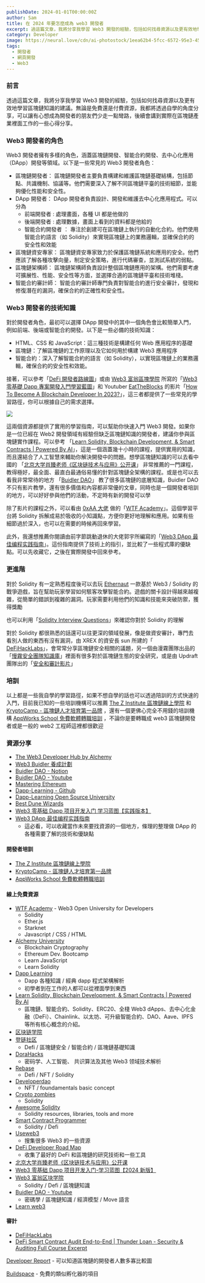 ```yaml
---
publishDate: 2024-01-01T00:00:00Z
author: Sam
title: 在 2024 年要怎麼成為 web3 開發者
excerpt: 過這篇文章，我將分享我學習 Web3 開發的經驗，包括如何找尋資源以及更有效地學習區塊鏈知識的建議。無論是免費還是付費資源，我都將透過自學的角度分享，可以讓有心想成為開發者的朋友們少走一點彎路，後續會講到實際在區塊鏈產業裡面工作的一些心得分享。
category: Developer
image: https://neural.love/cdn/ai-photostock/1eea62b4-5fcc-6572-95e3-455eae6621f4/1.jpg?Expires=1714521599&Signature=jWIz8nh--vkvcLmbF8GrRfq1zop~cAV-kpqARrnDCaUHDQe0Q9alRw75GSRbMMZ-uOzMthP~6gUs2JD~VbUnHGQmGj1CQPrPcLviusEiYv2Bhh2iXPmljbvQts7eu7I4idd7ry6Ru8UuGvgVBDs2Slm8mE3T31~EKOgNHfxAAFn90yisAnXqd2FWjaaEdERMm45jAL8q6AbVXVFGhmTxDBQMiSWwuyeAsXRHptzw2gquWi6CnKHpeC35oynOlsKa4OEdXWqZZXZC~tsjtwqJZF8X9A7GK8leLWiVz-VEjnNf1F92SH6kWzUJU4kDviTDI7gB3QQrQwa9xpoVrWa0og__&Key-Pair-Id=K2RFTOXRBNSROX
tags:
  - 開發者
  - 網頁開發
  - Web3
---
```



### 前言

透過這篇文章，我將分享我學習 Web3 開發的經驗，包括如何找尋資源以及更有效地學習區塊鏈知識的建議。無論是免費還是付費資源，我都將透過自學的角度分享，可以讓有心想成為開發者的朋友們少走一點彎路，後續會講到實際在區塊鏈產業裡面工作的一些心得分享。

### Web3 開發者的角色

Web3 開發者擁有多樣的角色，涵蓋區塊鏈開發、智能合約開發、去中心化應用（DApp）開發等領域。以下是一些常見的 Web3 開發者角色：

- 區塊鏈開發者： 區塊鏈開發者主要負責構建和維護區塊鏈基礎結構，包括節點、共識機制、協議等。他們需要深入了解不同區塊鏈平臺的技術細節，並能夠優化性能和安全性。
- DApp 開發者： DApp 開發者負責設計、開發和維護去中心化應用程式。可以分為
  - 前端開發者 : 處理畫面，各種 UI 都是他做的
  - 後端開發者 : 處理數據，畫面上看到的資料都是他給的
  - 智能合約開發者 ： 專注於創建可在區塊鏈上執行的自動化合約。他們使用智能合約語言（如 Solidity）來實現區塊鏈上的業務邏輯，並確保合約的安全性和效能
- 區塊鏈資安專家： 區塊鏈資安專家致力於保護區塊鏈系統和應用的安全。他們應該了解各種攻擊向量，制定安全策略，進行代碼審查，並測試系統的弱點。
- 區塊鏈架構師： 區塊鏈架構師負責設計整個區塊鏈應用的架構。他們需要考慮可擴展性、性能、安全性等方面，並選擇合適的區塊鏈平臺和技術堆棧。
- 智能合約審計師： 智能合約審計師專門負責對智能合約進行安全審計，發現和修復潛在的漏洞，確保合約的正確性和安全性。

### Web3 開發者的技術知識

對於開發者角色，最初可以選擇 DApp 開發中的其中一個角色會比較簡單入門，例如前端、後端或智能合約開發。以下是一些必備的技術知識：

- HTML、CSS 和 JavaScript：這三種技術是構建任何 Web 應用程序的基礎
- 區塊鏈：了解區塊鏈的工作原理以及它如何用於構建 Web3 應用程序
- 智能合約：深入了解智能合約的語言（如 Solidity），以實現區塊鏈上的業務邏輯，確保合約的安全性和效能。

接著，可以參考「[DeFi 開發者路線圖](https://github.com/OffcierCia/DeFi-Developer-Road-Map/blob/main/translations/README_cn.md)」或由 [Web3 富翁區塊學院](https://www.youtube.com/@web3gogogo/videos) 所寫的「[Web3 零基礎 Dapp 專案開發入門學習藍圖](https://triangular-jitterbug-cd5.notion.site/Web3-Dapp-9ad05eb869a34983bb87c073faedc5a6)」和 Youtuber [EatTheBlocks](https://www.youtube.com/@EatTheBlocks/videos) 的影片「[How To Become A Blockchain Developer In 2023?](https://youtu.be/lg5ikF8k6yc?si=Eh4eiHrO5QHWoEdK)」，這三者都提供了一些常見的學習路徑，你可以根據自己的需求選擇。

![](https://raw.githubusercontent.com/OffcierCia/DeFi-Developer-Road-Map/95041489fb367c6cdaa34351df03bdf33c7f096c/DeFiRoadMapNewSVG.svg)

這兩個資源都提供了實用的學習指南，可以幫助你快速入門 Web3 開發。如果你是一位已經在 Web2 開發領域有經驗但缺乏區塊鏈知識的開發者，建議你參與區塊鏈實作課程。可以參考 「[Learn Solidity, Blockchain Development, & Smart Contracts | Powered By AI](https://youtu.be/umepbfKp5rI?si=37JNr26FuKZBMFq_)」，這是一個涵蓋幾十小時的課程，提供實用的知識，而且還結合了人工智慧來輔助你解決開發中的問題。想學區塊鏈知識的可以去看中國的 「[北京大学肖臻老师《区块链技术与应用》公开课](https://www.bilibili.com/video/BV1Vt411X7JF?p=1&vd_source=3b80b4f0da48c2c4373dca14d6488e7f)」 非常推薦的一門課程，教得極好，最全面、最直白最通俗易懂的針對區塊鏈全架構的課程。或是也可以去看我非常常待的地方 「[Buidler DAO](https://www.youtube.com/channel/UCO9TRqgc6Q-MMGy72_eGPNA)」 教了很多區塊鏈的底層知識，Buidler DAO 不只有影片教學，還有很多價值和內容都非常優的文章，同時也是一個開發者培訓的地方，可以好好參與他們的活動，不定時有新的開發可以學

除了影片的課程之外，可以看由 [0xAA 大佬](https://twitter.com/0xAA_Science) 做的「[WTF Academy](https://www.wtf.academy/en/)」。這個學習平台將 Solidity 拆解成易於吸收的小知識點，方便你更好地理解和應用。如果有些細節過於深入，也可以在需要的時候再回來學習。

此外，我還想推薦你閱讀由前字節跳動退休的大佬郭宇所編寫的「[Web3 DApp 最佳编程实践指南](https://guoyu.mirror.xyz/RD-xkpoxasAU7x5MIJmiCX4gll3Cs0pAd5iM258S1Ek)」。這份指南提供了技術上的指引，並比較了一些程式庫的優缺點。可以先收藏它，之後在實際開發中回來參考。

### 更進階

對於 Solidity 有一定熟悉程度後可以去玩 [Ethernaut](https://ethernaut.openzeppelin.com/) 一款基於 Web3 / Solidity 的戰爭遊戲，旨在幫助玩家學習如何駭客攻擊智能合約。遊戲的關卡設計得越來越複雜，從簡單的錯誤到複雜的漏洞。玩家需要利用他們的知識和技能來突破防禦，獲得獎勵

也可以利用「[Solidity Interview Questions](https://www.rareskills.io/post/solidity-interview-questions)」來確認你對於 Solidity 的理解

對於 Solidity 都很熟悉的話還可以往更深的領域發展，像是做資安審計，專門去看別人做的東西有沒有漏洞，由 XREX 的資安長 sun 所建的「 [DeFiHackLabs](https://www.youtube.com/@DeFiHackLabs/featured)」，會常常分享區塊鏈安全相關的議題，另一個由漫霧團隊出品的「[慢霧安全團隊知識庫](https://github.com/slowmist/Knowledge-Base)」裡面有很多對於區塊鏈生態的安全研究，或是由 Updraft 團隊出的「[安全和審計影片](https://updraft.cyfrin.io/courses/security)」

### 培訓

以上都是一些我自學的學習路徑，如果不想自學的話也可以透過陪訓的方式快速的入門，目前我已知的一些培訓機構可以推薦 [The Z Institute 區塊鏈線上學院](https://zinstitute.net/zh) 和 [KryptoCamp - 區塊鏈人才培育第一品牌](https://kryptocamp.tw/) ，還有一個更佛心完全不用錢的培訓機構 [AppWorks School 免費軟體轉職培訓](https://school.appworks.tw/) ，不論你是要轉職成 web3 區塊鏈開發者或是一般的 web2 工程師這裡都很歡迎

### 資源分享

- [The Web3 Developer Hub by Alchemy](https://docs.alchemy.com/)
- [Web3 Buidler 養成計劃](https://buidlerdao.notion.site/Web3-Buidler-2e8280e463ab4049800666f1f9f6dd6e)
- [Buidler DAO - Notion](https://buidlerdao.notion.site/Buidler-DAO-Space-8f30fcbb72d94c40b40e7b431cc71db0)
- [Buidler DAO - Youtube](https://www.youtube.com/channel/UCO9TRqgc6Q-MMGy72_eGPNA)
- [Mastering Ethereum](https://cypherpunks-core.github.io/ethereumbook_zh/)
- [Dapp-Learning - Github](https://github.com/Dapp-Learning-DAO/Dapp-Learning)
- [Dapp-Learning Open Source University](https://dapplearning.notion.site/b37a0a4ab4e646e3af5758bc977c5bc8?v=f8c3344b344d45a6b1517ba90262c308)
- [Best Dune Wizards ](https://0xfinish.notion.site/Best-Dune-Wizards-0fb03568ed974b05a91f4e070cf89491)
- [Web3 零基础 Dapp 项目开发入门 学习蓝图【实践版本】](https://triangular-jitterbug-cd5.notion.site/Web3-Dapp-9ad05eb869a34983bb87c073faedc5a6)
- [Web3 DApp 最佳编程实践指南](https://guoyu.mirror.xyz/RD-xkpoxasAU7x5MIJmiCX4gll3Cs0pAd5iM258S1Ek)
  - 這必看，可以收藏當作未來要找資源的一個地方，條理的整理做 DApp 的各種需要了解的技術和優缺點

#### 開發者培訓

- [The Z Institute 區塊鏈線上學院](https://zinstitute.net/zh)
- [KryptoCamp - 區塊鏈人才培育第一品牌](https://kryptocamp.tw/)
- [AppWorks School 免費軟體轉職培訓](https://school.appworks.tw/)

#### 線上免費資源

- [WTF Academy](https://www.wtf.academy/en/) - Web3 Open University for Developers
  - Solidity
  - Ether.js
  - Starknet
  - Javascript / CSS / HTML
- [Alchemy University](https://university.alchemy.com/home)
  - Blockchain Cryptography
  - Ethereum Dev. Bootcamp
  - Learn JavaScript
  - Learn Solidity
- [Dapp Learning](https://github.com/Dapp-Learning-DAO/Dapp-Learning)
  - Dapp 各種知識 / 經典 dapp 程式架構解析
  - 初學者到在工作的人都可以從裡面學到東西
- [Learn Solidity, Blockchain Development, & Smart Contracts | Powered By AI ](https://youtu.be/sas02qSFZ74?si=ZUux8WlEgz8tVR80)
  - 區塊鏈、智能合約、Solidity、ERC20、全棧 Web3 dApps、去中心化金融（DeFi）、Chainlink、以太坊、可升級智能合約、DAO、Aave、IPFS 等所有核心概念的介紹。
- [区块链学院](https://space.bilibili.com/3461576765999655)
- [登链社区](https://space.bilibili.com/581611011)
  - Defi / 區塊鏈安全 / 智能合約 / 區塊鏈基礎知識
- [DoraHacks](https://space.bilibili.com/445312136?spm_id_from=333.337.search-card.all.click)
  - 密码学、人工智能、 共识算法及其他 Web3 领域技术解析
- [Rebase](https://space.bilibili.com/382886213)
  - Defi / NFT / Solidity
- [Developerdao](https://academy.developerdao.com/getting-started)
  - NFT / foundamentals basic concept
- [Crypto zombies](https://cryptozombies.io/)
  - Solidity
- [Awesome Solidity](https://bkrem.github.io/awesome-solidity/)
  - Solidity resources, libraries, tools and more
- [Smart Contract Programmer](https://www.youtube.com/@smartcontractprogrammer)
  - Solidity / Defi
- [Useweb3](https://www.useweb3.xyz/)
  - 搜集很多 Web3 的一些資源
- [DeFi Developer Road Map](https://github.com/OffcierCia/DeFi-Developer-Road-Map)
  - 收集了最好的 DeFi 和區塊鏈的研究技術和一些工具
- [北京大学肖臻老师《区块链技术与应用》公开课](https://www.bilibili.com/video/BV1Vt411X7JF?p=1&vd_source=3b80b4f0da48c2c4373dca14d6488e7f)
- [Web3 零基础 Dapp 项目开发入门-学习蓝图【2024 新版】](https://triangular-jitterbug-cd5.notion.site/Web3-Dapp-2024-9ad05eb869a34983bb87c073faedc5a6)
- [Web3 富翁区块学院](https://www.youtube.com/@web3gogogo/videos)
  - Solidity / Defi / 區塊鏈知識
- [Buidler DAO - Youtube](https://www.youtube.com/channel/UCO9TRqgc6Q-MMGy72_eGPNA)
  - 密碼學 / 區塊鏈知識 / 經濟模型 / Move 語言
- [Learn web3](https://learnweb3.io/)

#### 審計

- [DeFiHackLabs](https://www.youtube.com/@DeFiHackLabs/featured)
- [DeFi Smart Contract Audit End-to-End | Thunder Loan - Security & Auditing Full Course Excerpt](https://www.youtube.com/watch?v=nO0Q83VZCJM)

[Developer Report](https://www.developerreport.com/) - 可以知道區塊鏈的開發者人數多寡比較圖

[Buildspace](https://buildspace.so/) - 免費的類似孵化器的項目